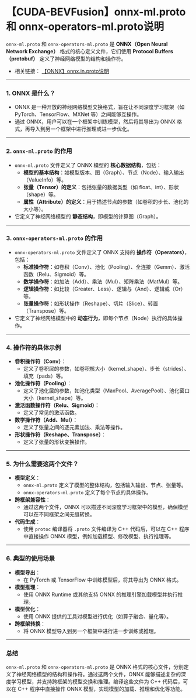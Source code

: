 # 【CUDA-BEVFusion】onnx-ml.proto和 onnx-operators-ml.proto说明

`onnx-ml.proto` 和 `onnx-operators-ml.proto` 是 **ONNX（Open Neural Network Exchange）** 格式的核心定义文件，它们使用 **Protocol Buffers（protobuf）** 定义了神经网络模型的结构和操作符。
 - 相关链接：
[【ONNX】onnx.in.proto说明](../模型量化推理/Protocol%20Buffers（Protobuf）简介.md)

---

### 1. **ONNX 是什么？**
   - ONNX 是一种开放的神经网络模型交换格式，旨在让不同深度学习框架（如 PyTorch、TensorFlow、MXNet 等）之间能够互操作。
   - 通过 ONNX，用户可以在一个框架中训练模型，然后将其导出为 ONNX 格式，再导入到另一个框架中进行推理或进一步优化。

---

### 2. **`onnx-ml.proto` 的作用**
   - `onnx-ml.proto` 文件定义了 ONNX 模型的 **核心数据结构**，包括：
     - **模型的基本结构**：如模型版本、图（Graph）、节点（Node）、输入输出（ValueInfo）等。
     - **张量（Tensor）的定义**：包括张量的数据类型（如 float、int）、形状（shape）等。
     - **属性（Attribute）的定义**：用于描述节点的参数（如卷积的步长、池化的大小等）。
   - 它定义了神经网络模型的 **静态结构**，即模型的计算图（Graph）。

---

### 3. **`onnx-operators-ml.proto` 的作用**
   - `onnx-operators-ml.proto` 文件定义了 ONNX 支持的 **操作符（Operators）**，包括：
     - **标准操作符**：如卷积（Conv）、池化（Pooling）、全连接（Gemm）、激活函数（Relu、Sigmoid）等。
     - **数学操作符**：如加法（Add）、乘法（Mul）、矩阵乘法（MatMul）等。
     - **逻辑操作符**：如比较（Greater、Less）、逻辑与（And）、逻辑或（Or）等。
     - **张量操作符**：如形状操作（Reshape）、切片（Slice）、转置（Transpose）等。
   - 它定义了神经网络模型中的 **动态行为**，即每个节点（Node）执行的具体操作。

---

### 4. **操作符的具体示例**
   - **卷积操作符（Conv）**：
     - 定义了卷积层的参数，如卷积核大小（kernel_shape）、步长（strides）、填充（pads）等。
   - **池化操作符（Pooling）**：
     - 定义了池化层的参数，如池化类型（MaxPool、AveragePool）、池化窗口大小（kernel_shape）等。
   - **激活函数操作符（Relu、Sigmoid）**：
     - 定义了常见的激活函数。
   - **数学操作符（Add、Mul）**：
     - 定义了张量之间的逐元素加法、乘法等操作。
   - **形状操作符（Reshape、Transpose）**：
     - 定义了张量的形状变换操作。

---

### 5. **为什么需要这两个文件？**
   - **模型定义**：
     - `onnx-ml.proto` 定义了模型的整体结构，包括输入输出、节点、张量等。
     - `onnx-operators-ml.proto` 定义了每个节点的具体操作。
   - **跨框架兼容性**：
     - 通过这两个文件，ONNX 可以描述不同深度学习框架中的模型，确保模型可以在不同框架之间无缝转换。
   - **代码生成**：
     - 使用 `protoc` 编译器将 `.proto` 文件编译为 C++ 代码后，可以在 C++ 程序中直接操作 ONNX 模型，例如加载模型、修改模型、执行推理等。

---

### 6. **典型的使用场景**
   - **模型导出**：
     - 在 PyTorch 或 TensorFlow 中训练模型后，将其导出为 ONNX 格式。
   - **模型推理**：
     - 使用 ONNX Runtime 或其他支持 ONNX 的推理引擎加载模型并执行推理。
   - **模型优化**：
     - 使用 ONNX 提供的工具对模型进行优化（如算子融合、量化等）。
   - **跨框架转换**：
     - 将 ONNX 模型导入到另一个框架中进行进一步训练或推理。

---

### 总结
`onnx-ml.proto` 和 `onnx-operators-ml.proto` 是 ONNX 格式的核心文件，分别定义了神经网络模型的结构和操作符。通过这两个文件，ONNX 能够描述复杂的深度学习模型，并支持跨框架的模型交换和推理。编译这些文件为 C++ 代码后，可以在 C++ 程序中直接操作 ONNX 模型，实现模型的加载、推理和优化等功能。